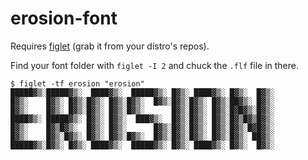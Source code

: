 # erosion-font

Requires [figlet](http://www.figlet.org/) (grab it from your distro's repos). 

Find your font folder with `figlet -I 2` and chuck the `.flf` file in there. 

```
$ figlet -tf erosion "erosion"
█████▓▒░█████▓▒░  ████▓▒░  █████▓▒░ █▓▒░ ████▓▒░ █▓▒░  █▓▒░
█▓▒░    █▓▒░ █▓▒░█▓▒░ █▓▒░█▓▒░  █▓▒░█▓▒░█▓▒░ █▓▒░██▓▒░ █▓▒░
█▓▒░    █▓▒░ █▓▒░█▓▒░ █▓▒░█▓▒░      █▓▒░█▓▒░ █▓▒░█▓█▓▒░█▓▒░
████▓▒░ █████▓▒░ █▓▒░ █▓▒░  ███▓▒░  █▓▒░█▓▒░ █▓▒░█▓▒█▓▒█▓▒░
█▓▒░    █▓▒█▓▒░  █▓▒░ █▓▒░      █▓▒░█▓▒░█▓▒░ █▓▒░█▓▒░█▓█▓▒░
█▓▒░    █▓▒░█▓▒░ █▓▒░ █▓▒░█▓▒░  █▓▒░█▓▒░█▓▒░ █▓▒░█▓▒░ ██▓▒░
█████▓▒░█▓▒░ █▓▒░ ████▓▒░  █████▓▒░ █▓▒░ ████▓▒░ █▓▒░  █▓▒░
```
